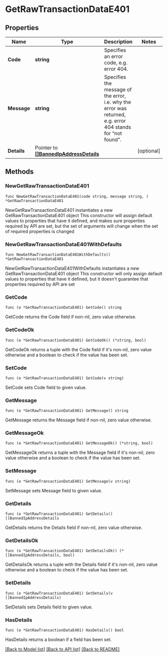 # GetRawTransactionDataE401

## Properties

Name | Type | Description | Notes
------------ | ------------- | ------------- | -------------
**Code** | **string** | Specifies an error code, e.g. error 404. | 
**Message** | **string** | Specifies the message of the error, i.e. why the error was returned, e.g. error 404 stands for “not found”. | 
**Details** | Pointer to [**[]BannedIpAddressDetails**](BannedIpAddressDetails.md) |  | [optional] 

## Methods

### NewGetRawTransactionDataE401

`func NewGetRawTransactionDataE401(code string, message string, ) *GetRawTransactionDataE401`

NewGetRawTransactionDataE401 instantiates a new GetRawTransactionDataE401 object
This constructor will assign default values to properties that have it defined,
and makes sure properties required by API are set, but the set of arguments
will change when the set of required properties is changed

### NewGetRawTransactionDataE401WithDefaults

`func NewGetRawTransactionDataE401WithDefaults() *GetRawTransactionDataE401`

NewGetRawTransactionDataE401WithDefaults instantiates a new GetRawTransactionDataE401 object
This constructor will only assign default values to properties that have it defined,
but it doesn't guarantee that properties required by API are set

### GetCode

`func (o *GetRawTransactionDataE401) GetCode() string`

GetCode returns the Code field if non-nil, zero value otherwise.

### GetCodeOk

`func (o *GetRawTransactionDataE401) GetCodeOk() (*string, bool)`

GetCodeOk returns a tuple with the Code field if it's non-nil, zero value otherwise
and a boolean to check if the value has been set.

### SetCode

`func (o *GetRawTransactionDataE401) SetCode(v string)`

SetCode sets Code field to given value.


### GetMessage

`func (o *GetRawTransactionDataE401) GetMessage() string`

GetMessage returns the Message field if non-nil, zero value otherwise.

### GetMessageOk

`func (o *GetRawTransactionDataE401) GetMessageOk() (*string, bool)`

GetMessageOk returns a tuple with the Message field if it's non-nil, zero value otherwise
and a boolean to check if the value has been set.

### SetMessage

`func (o *GetRawTransactionDataE401) SetMessage(v string)`

SetMessage sets Message field to given value.


### GetDetails

`func (o *GetRawTransactionDataE401) GetDetails() []BannedIpAddressDetails`

GetDetails returns the Details field if non-nil, zero value otherwise.

### GetDetailsOk

`func (o *GetRawTransactionDataE401) GetDetailsOk() (*[]BannedIpAddressDetails, bool)`

GetDetailsOk returns a tuple with the Details field if it's non-nil, zero value otherwise
and a boolean to check if the value has been set.

### SetDetails

`func (o *GetRawTransactionDataE401) SetDetails(v []BannedIpAddressDetails)`

SetDetails sets Details field to given value.

### HasDetails

`func (o *GetRawTransactionDataE401) HasDetails() bool`

HasDetails returns a boolean if a field has been set.


[[Back to Model list]](../README.md#documentation-for-models) [[Back to API list]](../README.md#documentation-for-api-endpoints) [[Back to README]](../README.md)


